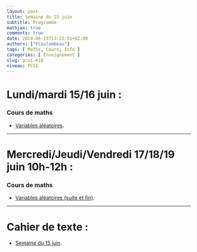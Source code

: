 ```yaml
---
layout: post
title: Semaine du 15 juin
subtitle: Programme
mathjax: true
comments: true
date: 2020-06-15T13:22:51+02:00
authors: ["FCoulombeau"]
tags: [ Maths, Cours, Info ]
categories: [ Enseignement ]
slug: pcsi-m18
niveau: PCSI
---
```


# Lundi/mardi 15/16 juin :
### Cours de maths

- [Variables aléatoires](https://fcoulombeau.github.io/cours/PCSI-Cours-15062020.pdf).

---

# Mercredi/Jeudi/Vendredi 17/18/19 juin 10h-12h : 
### Cours de maths

- [Variables aléatoires (suite et fin)](https://fcoulombeau.github.io/cours/PCSI-Cours-17062020.pdf).

---

# Cahier de texte :

- [Semaine du 15 juin](https://fcoulombeau.github.io/cours/CT-15062020.pdf). 